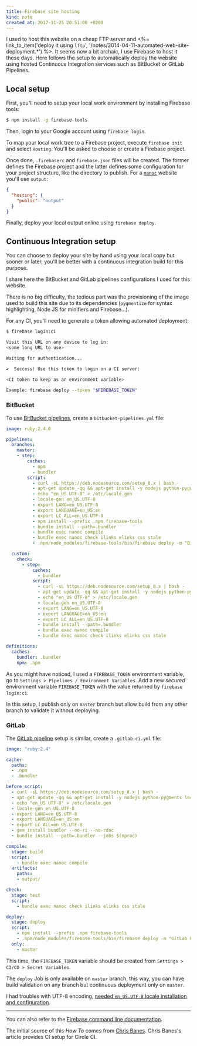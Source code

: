 ```yaml
---
title: Firebase site hosting
kind: note
created_at: 2017-11-25 20:51:00 +0200
---
```


I used to host this website on a cheap FTP server and <%= link_to_item('deploy it using `lftp`', '/notes/2014-04-11-automated-web-site-deployment.*') %>.
It seems now a bit archaic, I use Firebase to host it these days.
Here follows the setup to automatically deploy the website using hosted Continuous Integration services such as BitBucket or GitLab Pipelines.

## Local setup

First, you'll need to setup your local work environment by installing Firebase tools:

```bash
$ npm install -g firebase-tools
```

Then, login to your Google account using `firebase login`.

To map your local work tree to a Firebase project, execute `firebase init` and select `Hosting`. You'll be asked to choose 
or create a Firebase project.

Once done, `.firebaserc` and `firebase.json` files will be created. The former defines the Firebase project and the latter
defines some configuration for your project structure, like the directory to publish.
For a [`nanoc`](https://nanoc.ws/) website you'll use `output`:

```json
{
  "hosting": {
    "public": "output"
  }
}
```

Finally, deploy your local output online using `firebase deploy`.

## Continuous Integration setup

You can choose to deploy your site by hand using your local copy but sooner or later, you'll be better with a
continuous integration build for this purpose.

I share here the BitBucket and GitLab pipelines configurations I used for this website.

There is no big difficulty, the tedious part was the provisioning of the image used to build this site due to
its dependencies (`pygmentize` for syntax highlighting, Node JS for minifiers and Firebase…).

For any CI, you'll need to generate a token allowing automated deployment:

```bash
$ firebase login:ci

Visit this URL on any device to log in:
<some long URL to use>

Waiting for authentication...

✔  Success! Use this token to login on a CI server:

<CI token to keep as an environment variable>

Example: firebase deploy --token "$FIREBASE_TOKEN"
```

<!-- title broken after ``` ``` block, needed something (like this comment!) to fix it -->

### BitBucket

To use [BitBucket pipelines](https://bitbucket.org/product/features/pipelines), create a `bitbucket-pipelines.yml` file:

```yaml
image: ruby:2.4.0

pipelines:
  branches:
    master:
    - step:
        caches:
          - npm
          - bundler
        script:
          - curl -sL https://deb.nodesource.com/setup_8.x | bash -
          - apt-get update -qq && apt-get install -y nodejs python-pygments locales
          - echo "en_US UTF-8" > /etc/locale.gen
          - locale-gen en_US.UTF-8
          - export LANG=en_US.UTF-8
          - export LANGUAGE=en_US:en
          - export LC_ALL=en_US.UTF-8
          - npm install --prefix .npm firebase-tools
          - bundle install --path=.bundler
          - bundle exec nanoc compile
          - bundle exec nanoc check ilinks elinks css stale
          - .npm/node_modules/firebase-tools/bin/firebase deploy -m "BitBucket build#$BITBUCKET_BUILD_NUMBER" --token "$FIREBASE_TOKEN" --non-interactive

  custom:
    check:
      - step:
          caches:
            - bundler
          script:
            - curl -sL https://deb.nodesource.com/setup_8.x | bash -
            - apt-get update -qq && apt-get install -y nodejs python-pygments locales
            - echo "en_US UTF-8" > /etc/locale.gen
            - locale-gen en_US.UTF-8
            - export LANG=en_US.UTF-8
            - export LANGUAGE=en_US:en
            - export LC_ALL=en_US.UTF-8
            - bundle install --path=.bundler
            - bundle exec nanoc compile
            - bundle exec nanoc check ilinks elinks css stale

definitions:
  caches:
    bundler: .bundler
    npm: .npm
```

As you might have noticed, I used a `FIREBASE_TOKEN` environment variable, go to `Settings > Pipelines / Environment Variables`.
Add a new _secured_ environment variable `FIREBASE_TOKEN` with the value returned by `firebase login:ci`.

In this setup, I publish only on `master` branch but allow build from any other branch to validate it without deploying.

### GitLab

The [GitLab pipeline](https://docs.gitlab.com/ee/ci/pipelines.html) setup is similar, create a `.gitlab-ci.yml` file:

```yaml
image: "ruby:2.4"

cache:
  paths:
  - .npm
  - .bundler

before_script:
  - curl -sL https://deb.nodesource.com/setup_8.x | bash -
  - apt-get update -qq && apt-get install -y nodejs python-pygments locales
  - echo "en_US UTF-8" > /etc/locale.gen
  - locale-gen en_US.UTF-8
  - export LANG=en_US.UTF-8
  - export LANGUAGE=en_US:en
  - export LC_ALL=en_US.UTF-8
  - gem install bundler --no-ri --no-rdoc
  - bundle install --path=.bundler --jobs $(nproc)

compile:
  stage: build
  script:
    - bundle exec nanoc compile
  artifacts:
    paths:
    - output/

check:
  stage: test
  script:
    - bundle exec nanoc check ilinks elinks css stale

deploy:
  stage: deploy
  script:
    - npm install --prefix .npm firebase-tools
    - .npm/node_modules/firebase-tools/bin/firebase deploy -m "GitLab Pipeline#$CI_PIPELINE_ID Build#$CI_BUILD_ID" --token "$FIREBASE_TOKEN" --non-interactive
  only:
    - master
```

This time, the `FIREBASE_TOKEN` variable should be created from `Settings > CI/CD > Secret Variables`.

The `deploy` Job is only available on `master` branch, this way, you can have build validation on any branch but continuous deployment only on `master`.

I had troubles with UTF-8 encoding, [needed `en_US.UTF-8` locale installation and configuration](https://gitlab.com/gitlab-org/gitlab-foss/-/issues/14983#note_4637913).

---

You can also refer to the [Firebase command line documentation](https://firebase.google.com/docs/cli/).

The initial source of this _How To_ comes from [Chris Banes](https://chris.banes.dev/jekyll-firebase/). 
Chris Banes's article provides CI setup for Circle CI.
